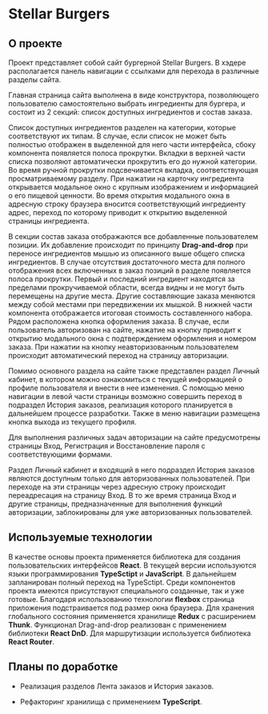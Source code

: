 # Stellar Burgers

## О проекте

Проект представляет собой сайт бургерной Stellar Burgers. В хэдере располагается панель навигации c ссылками для перехода в различные разделы сайта. 

Главная страница сайта выполнена в виде конструктора, позволяющего пользователю самостоятельно выбрать ингредиенты для бургера, и состоит из 2 секций: список доступных ингредиентов и состав заказа.

Список доступных ингредиентов разделен на категории, которые соответствуют их типам. В случае, если список не может быть полностью отображен в выделенной для него части интерфейса, сбоку компонента появляется полоса прокрутки. Вкладки в верхней части списка позволяют автоматически прокрутить его до нужной категории. Во время ручной прокрутки подсвечивается вкладка, соответствующая просматриваемому разделу. При нажатии на карточку ингредиента открывается модальное окно с крупным изображением и информацией о его пищевой ценности. Во время открытия модального окна в адресную строку браузера вносится соответствующий ингредиенту адрес, переход по которому приводит к открытию выделенной страницы ингредиента.

В секции состав заказа отображаются все добавленные пользователем позиции. Их добавление происходит по принципу **Drag-and-drop** при переносе ингредиентов мышью из описанного выше общего списка ингредиентов. В случае отсутствия достаточного места для полного отображения всех включенных в заказ позиций в разделе появляется полоса прокрутки. Первый и последний ингредиент находятся за пределами прокручиваемой области, всегда видны и не могут быть перемещены на другие места. Другие составляющие заказа меняются между собой местами при передвижении их мышкой. В нижней части компонента отображается итоговая стоимость составленного набора. Рядом расположена кнопка оформления заказа. В случае, если пользователь авторизован на сайте, нажатие на кнопку приводит к открытию модального окна с подтверждением оформления и номером заказа. При нажатии на кнопку неавторизованным пользователем происходит автоматический переход на страницу авторизации.

Помимо основного раздела на сайте также представлен раздел Личный кабинет, в котором можно ознакомиться с текущей информацией о профиле пользователя и внести в нее изменения. С помощью меню навигации в левой части страницы возможно совершить переход в подраздел История заказов, реализация которого планируется в дальнейшем процессе разработки. Также в меню навигации размещена кнопка выхода из текущего профиля.

Для выполнения различных задач авторизации на сайте предусмотрены страницы Вход, Регистрация и Восстановление пароля с соответствующими формами.

Раздел Личный кабинет и входящий в него подраздел История заказов являются доступным только для авторизованных пользователей. При переходе на эти страницы через адресную строку происходит переадресация на страницу Вход. В то же время страница Вход и другие страницы, предназначенные для выполнения функций авторизации, заблокированы для уже авторизованных пользователей.

## Используемые технологии

В качестве основы проекта применяется библиотека для создания пользовательских интерфейсов **React**. В текущей версии используются языки программирования **TypeSctipt** и **JavaScript**. В дальнейшем запланирован полный переход на TypeSctipt. Среди компонентов проекта имеются присутствуют специального созданные, так и уже готовые. Благодаря использованию технологии **flexbox** страница приложения подстраивается под размер окна браузера. Для хранения глобального состояния применяется хранилище **Redux** с расширением **Thunk**. Функционал Drag-and-drop реализован с применением библиотеки **React DnD**. Для маршрутизации используется библиотека **React Router**.

## Планы по доработке

* Реализация разделов Лента заказов и История заказов.

* Рефакторинг хранилища с применением **TypeScript**.